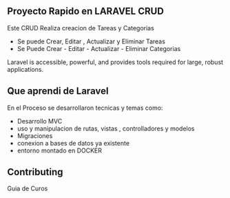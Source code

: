 

## Proyecto Rapido en LARAVEL CRUD 

Este CRUD Realiza creacion de Tareas y Categorias
- Se puede Crear, Editar , Actualizar y Eliminar Tareas
- Se Puede Crear - Editar - Actualizar - Eliminar Categorias




Laravel is accessible, powerful, and provides tools required for large, robust applications.

## Que aprendi de Laravel

En el Proceso se desarrollaron tecnicas y temas como:

- Desarrollo MVC
- uso y manipulacion de rutas, vistas , controlladores  y modelos
- Migraciones
- conexion a bases de datos ya existente
- entorno montado en DOCKER



## Contributing

Guia de Curos 